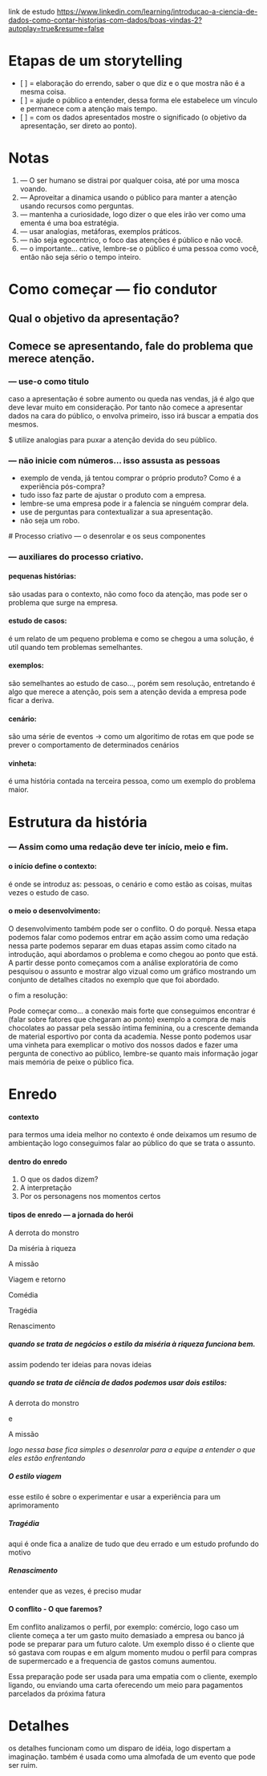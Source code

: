 link de estudo
https://www.linkedin.com/learning/introducao-a-ciencia-de-dados-como-contar-historias-com-dados/boas-vindas-2?autoplay=true&resume=false

# Etapas de um storytelling
<ul>
<li>
[ ] = elaboração do errendo, saber o que diz e o que mostra não é a mesma coisa.
</li>
<li>
[ ] = ajude o público a entender, dessa forma ele estabelece um vínculo e permanece com a atenção mais tempo.
</li>
<li>
[ ] = com os dados apresentados mostre o significado (o objetivo da apresentação, ser direto ao ponto).
</li>
</ul>

# Notas

<ol>
<li>
— O ser humano se distrai por qualquer coisa, até por uma mosca voando.
</li>
<li>
— Aproveitar a dinamica usando o público para manter a atenção usando recursos como perguntas.
</li>
<li>
— mantenha a curiosidade, logo dizer o que eles irão ver como uma ementa é uma boa estratégia.
</li>
<li>
— usar analogias, metáforas, exemplos práticos.
</li>
<li>
— não seja egocentrico, o foco das atenções é público e não você.
</li>
<li>
— o importante... cative, lembre-se o público é uma pessoa como você, então não seja sério o tempo inteiro.
</li>
</ol>

# Como começar — fio condutor

## Qual o objetivo da apresentação?

## Comece se apresentando, fale do problema que merece atenção.

<h3> — use-o como titulo</h3>
<p> caso a apresentação é sobre aumento ou queda nas vendas, já é algo que deve levar muito em consideração. 
Por tanto não comece a apresentar dados na cara do público, o envolva primeiro, isso irá buscar a empatia dos mesmos.</p>

$ utilize analogias para puxar a atenção devida do seu público.

<h3> — não inicie com números... isso assusta as pessoas</h3>
<ul>
<li> exemplo de venda, já tentou comprar o próprio produto? Como é a experiência pós-compra?</li>
<li> tudo isso faz parte de ajustar o produto com a empresa.</li>
<li> lembre-se uma empresa pode ir a falencia se ninguém comprar dela.</li>
<li> use de perguntas para contextualizar a sua apresentação.</li>
<li> não seja um robo.</li>
</ul>
# Processo criativo — o desenrolar e os seus componentes

<h3> — auxiliares do processo criativo.</h3>
<h4> pequenas histórias:</h4>
    <p> são usadas para o contexto, não como foco da atenção, mas pode ser o problema que surge na empresa.</p>

<h4> estudo de casos: </h4>
    <p> é um relato de um pequeno problema e como se chegou a uma solução, é util quando tem problemas semelhantes.</p>

<h4> exemplos: </h4>
    <p> são semelhantes ao estudo de caso..., porém sem resolução, entretando é algo que merece a atenção, pois sem a atenção
devida a empresa pode ficar a deriva.</p>

<h4> cenário: </h4>
    <p> são uma série de eventos -> 
como um algoritimo de rotas em que pode se prever o comportamento de determinados cenários</p>

<h4> vinheta:</h4> 
    <p> é uma história contada na terceira pessoa, como um exemplo do problema maior.</p>


# Estrutura da história

<h3>— Assim como uma redação deve ter início, meio e fim.</h3>
 <h4> o início define o contexto: </h4>
    <p> é onde se introduz as: pessoas, o cenário e como estão as coisas, muitas vezes o estudo de caso.</p>
 <h4> o meio o desenvolvimento: </h4>
    <p> O desenvolvimento também pode ser o conflito. O do porquê. Nessa etapa podemos falar como podemos entrar em ação
     assim como uma redação nessa parte podemos separar em duas etapas assim como citado na introdução, aqui abordamos
     o problema e como chegou ao ponto que está. A partir desse ponto começamos com a análise exploratória de como 
     pesquisou o assunto e mostrar algo vizual como um gráfico mostrando um conjunto de detalhes citados no exemplo que
     que foi abordado. </P
       
 <h4> o fim a resolução:</h4>
    <p> Pode começar como... a conexão mais forte que conseguimos encontrar é (falar sobre fatores que chegaram ao ponto)
     exemplo a compra de mais chocolates ao passar pela sessão íntima feminina, ou a crescente demanda de material 
     esportivo por conta da academia. 
     Nesse ponto podemos usar uma vinheta para exemplicar o motivo dos nossos dados e fazer uma pergunta de conectivo 
     ao público, lembre-se quanto mais informação jogar mais memória de peixe o público fica. </p>
  
# Enredo

<h4>
    contexto
</h4>
<p> para termos uma ideia melhor no contexto é onde deixamos um resumo de ambientação
logo conseguimos falar ao público do que se trata o assunto.
</p>
<h4>
    dentro do enredo
</h4>
<ol>
<li> O que os dados dizem?</li>
<li> A interpretação </li>
<li> Por os personagens nos momentos certos</li>
</ol>

<h4> tipos de enredo — a jornada do herói</h4>
<p> A derrota do monstro </p>
<p> Da miséria à riqueza</p>
<p> A missão</p>
<p> Viagem e retorno </p>
<p> Comédia</p>
<p> Tragédia</p>
<p> Renascimento</p>

<h5> quando se trata de negócios o estilo da miséria à riqueza funciona bem.</h5>

<p> assim podendo ter ideias para novas ideias</p>

<h5> quando se trata de <strong> ciência de dados </strong> podemos usar dois estilos: </h5>
<p> A derrota do monstro</p> e
<p> A missão</p>

<i> logo nessa base fica simples o desenrolar para a equipe a entender o que eles estão enfrentando</i>

<h5> O estilo viagem</h5>
<p> esse estilo é sobre o experimentar e usar a experiência para um aprimoramento</p>

<h5> Tragédia</h5>
<p> aqui é onde fica a analize de tudo que deu errado e um estudo profundo do motivo</p>

<h5> Renascimento </h5>
<p> entender que as vezes, é preciso mudar</p>

<h4>O conflito - O que faremos?</h4>

<p> Em conflito analizamos o perfil, por exemplo: comércio, logo caso um cliente começa a ter um gasto muito demasiado
a empresa ou banco já pode se preparar para um futuro calote. Um exemplo disso é o cliente que só gastava com roupas e 
em algum momento mudou o perfil para compras de supermercado e a frequencia de gastos comuns aumentou.</p>
<p> Essa preparação pode ser usada para uma empatia com o cliente, exemplo ligando, ou enviando uma carta oferecendo um 
meio para pagamentos parcelados da próxima fatura</p>

# Detalhes

os detalhes funcionam como um disparo de idéia, logo dispertam a imaginação.
também é usada como uma almofada de um evento que pode ser ruim.
